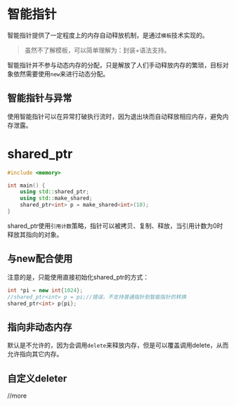 # 智能指针
智能指针提供了一定程度上的内存自动释放机制，是通过`模板`技术实现的。
>虽然不了解模板，可以简单理解为：封装+语法支持。

智能指针并不参与动态内存的分配，只是解放了人们手动释放内存的繁琐，目标对象依然需要使用`new`来进行动态分配。

## 智能指针与异常
使用智能指针可以在异常打破执行流时，因为退出块而自动释放相应内存，避免内存泄露。

# shared_ptr
```cpp
#include <memory>

int main() {
    using std::shared_ptr;
    using std::make_shared;
    shared_ptr<int> p = make_shared<int>(10);
}
```

shared_ptr使用`引用计数`策略，指针可以被拷贝、复制、释放，当引用计数为0时释放其指向的对象。

## 与new配合使用
注意的是，只能使用直接初始化shared_ptr的方式：
```cpp
int *pi = new int{1024};
//shared_ptr<int> p = pi;//错误，不支持普通指针到智能指针的转换
shared_ptr<int> p{pi};
```

## 指向非动态内存
默认是不允许的，因为会调用`delete`来释放内存，但是可以覆盖调用delete，从而允许指向其它内存。

## 自定义deleter
//more
